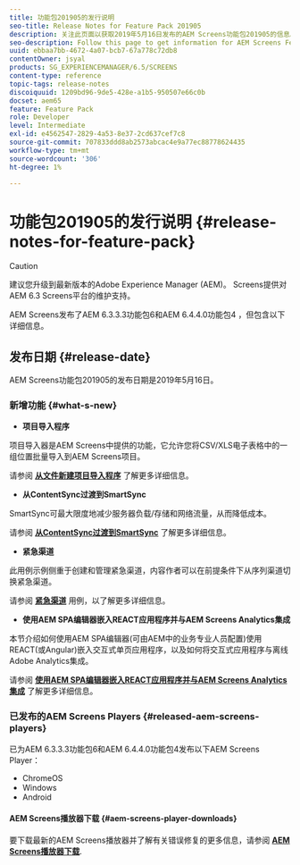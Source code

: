 ```yaml
---
title: 功能包201905的发行说明
seo-title: Release Notes for Feature Pack 201905
description: 关注此页面以获取2019年5月16日发布的AEM Screens功能包201905的信息。
seo-description: Follow this page to get information for AEM Screens Feature Pack 201905 released on May 16, 2019.
uuid: ebbaa7bb-4672-4a07-bcb7-67a778c72db8
contentOwner: jsyal
products: SG_EXPERIENCEMANAGER/6.5/SCREENS
content-type: reference
topic-tags: release-notes
discoiquuid: 1209bd96-9de5-428e-a1b5-950507e66c0b
docset: aem65
feature: Feature Pack
role: Developer
level: Intermediate
exl-id: e4562547-2829-4a53-8e37-2cd637cef7c8
source-git-commit: 707833ddd8ab2573abcac4e9a77ec88778624435
workflow-type: tm+mt
source-wordcount: '306'
ht-degree: 1%

---
```


# 功能包201905的发行说明 {#release-notes-for-feature-pack}

>[!CAUTION]
>
>建议您升级到最新版本的Adobe Experience Manager (AEM)。 Screens提供对AEM 6.3 Screens平台的维护支持。

AEM Screens发布了AEM 6.3.3.3功能包6和AEM 6.4.4.0功能包4 ，但包含以下详细信息。

## 发布日期 {#release-date}

AEM Screens功能包201905的发布日期是2019年5月16日。

### 新增功能 {#what-s-new}

* **项目导入程序**

项目导入器是AEM Screens中提供的功能，它允许您将CSV/XLS电子表格中的一组位置批量导入到AEM Screens项目。

请参阅 **[从文件新建项目导入程序](project-importer.md)** 了解更多详细信息。

* **从ContentSync过渡到SmartSync**

SmartSync可最大限度地减少服务器负载/存储和网络流量，从而降低成本。

请参阅 **[从ContentSync过渡到SmartSync](smartsync.md)** 了解更多详细信息。

* **紧急渠道**

此用例示例侧重于创建和管理紧急渠道，内容作者可以在前提条件下从序列渠道切换紧急渠道。

请参阅 **[紧急渠道](emergency-channel.md)** 用例，以了解更多详细信息。

* **使用AEM SPA编辑器嵌入REACT应用程序并与AEM Screens Analytics集成**

本节介绍如何使用AEM SPA编辑器(可由AEM中的业务专业人员配置)使用REACT(或Angular)嵌入交互式单页应用程序，以及如何将交互式应用程序与离线Adobe Analytics集成。

请参阅 **[使用AEM SPA编辑器嵌入REACT应用程序并与AEM Screens Analytics集成](embedding-react-app.md)** 了解更多详细信息。

### 已发布的AEM Screens Players  {#released-aem-screens-players}

已为AEM 6.3.3.3功能包6和AEM 6.4.4.0功能包4发布以下AEM Screens Player：

* ChromeOS
* Windows
* Android

#### AEM Screens播放器下载  {#aem-screens-player-downloads}

要下载最新的AEM Screens播放器并了解有关错误修复的更多信息，请参阅 **[AEM Screens播放器下载](https://download.macromedia.com/screens/)**.
